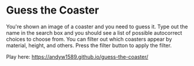 # Guess the Coaster
You're shown an image of a coaster and you need to guess it. Type out the name in the search box and you should see a list of possible autocorrect choices to choose from. You can filter out which coasters appear by material, height, and others. Press the filter button to apply the filter.

Play here: https://andyw1589.github.io/guess-the-coaster/
